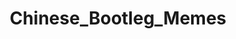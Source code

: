 ---
title: Chinese_Bootleg_Memes
crosslinks:
- PrequelMemes
- StarWars
- harrypotter
- ImagesOfThe2000s
- gameofthrones
- anthologymemes
- The_Donald
---